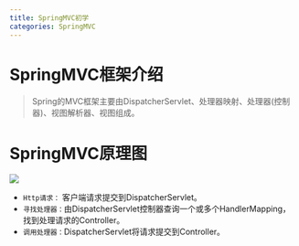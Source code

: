 ```yaml
---
title: SpringMVC初学
categories: SpringMVC
---
```


# SpringMVC框架介绍
> Spring的MVC框架主要由DispatcherServlet、处理器映射、处理器(控制器)、视图解析器、视图组成。

# SpringMVC原理图
![](SpringMVC初学/1.jpg)
- `Http请求：` 客户端请求提交到DispatcherServlet。 
- `寻找处理器：`由DispatcherServlet控制器查询一个或多个HandlerMapping，找到处理请求的Controller。
- `调用处理器：`DispatcherServlet将请求提交到Controller。 